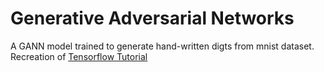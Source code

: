 # Generative Adversarial Networks

A GANN model trained to generate hand-written digts from mnist dataset. Recreation of [Tensorflow Tutorial](https://www.tensorflow.org/tutorials/generative/dcgan)